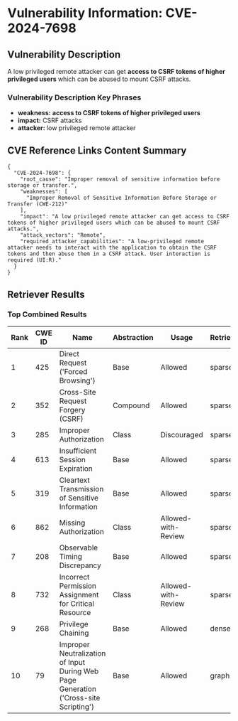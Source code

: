 # Vulnerability Information: CVE-2024-7698

## Vulnerability Description
A low privileged remote attacker can get **access to CSRF tokens of higher privileged users** which can be abused to mount CSRF attacks.

### Vulnerability Description Key Phrases
- **weakness:** **access to CSRF tokens of higher privileged users**
- **impact:** CSRF attacks
- **attacker:** low privileged remote attacker

## CVE Reference Links Content Summary
```
{
  "CVE-2024-7698": {
    "root_cause": "Improper removal of sensitive information before storage or transfer.",
    "weaknesses": [
      "Improper Removal of Sensitive Information Before Storage or Transfer (CWE-212)"
    ],
    "impact": "A low privileged remote attacker can get access to CSRF tokens of higher privileged users which can be abused to mount CSRF attacks.",
    "attack_vectors": "Remote",
    "required_attacker_capabilities": "A low-privileged remote attacker needs to interact with the application to obtain the CSRF tokens and then abuse them in a CSRF attack. User interaction is required (UI:R)."
  }
}
```

## Retriever Results

### Top Combined Results

| Rank | CWE ID | Name | Abstraction | Usage  | Retrievers | Individual Scores |
|------|--------|------|-------------|-------|------------|-------------------|
| 1 | 425 | Direct Request ('Forced Browsing') | Base | Allowed | sparse | 0.214 |
| 2 | 352 | Cross-Site Request Forgery (CSRF) | Compound | Allowed | sparse | 0.214 |
| 3 | 285 | Improper Authorization | Class | Discouraged | sparse | 0.210 |
| 4 | 613 | Insufficient Session Expiration | Base | Allowed | sparse | 0.194 |
| 5 | 319 | Cleartext Transmission of Sensitive Information | Base | Allowed | sparse | 0.193 |
| 6 | 862 | Missing Authorization | Class | Allowed-with-Review | sparse | 0.191 |
| 7 | 208 | Observable Timing Discrepancy | Base | Allowed | sparse | 0.190 |
| 8 | 732 | Incorrect Permission Assignment for Critical Resource | Class | Allowed-with-Review | sparse | 0.188 |
| 9 | 268 | Privilege Chaining | Base | Allowed | dense | 0.505 |
| 10 | 79 | Improper Neutralization of Input During Web Page Generation ('Cross-site Scripting') | Base | Allowed | graph | 0.003 |

